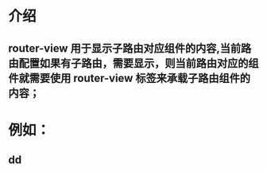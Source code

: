 
# 介绍
## router-view 用于显示子路由对应组件的内容,当前路由配置如果有子路由，需要显示，则当前路由对应的组件就需要使用 router-view 标签来承载子路由组件的内容；
# 例如：
 ## dd



 